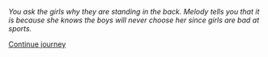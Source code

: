 
*You ask the girls why they are standing in the back. Melody tells you that it is because she knows the boys
will never choose her since girls are bad at sports.*

[Continue journey](/node/running)